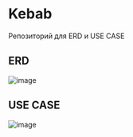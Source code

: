 # Kebab
Репозиторий для ERD и USE CASE

## ERD
![image](https://github.com/BabDemNik/Kebab/assets/123352546/55c6d199-9116-4d77-bb31-1f8268ae104b)


## USE CASE
![image](https://github.com/BabDemNik/LessonModel18/assets/123352546/335b29d5-9650-4897-bddf-b98b89d56ab7)
